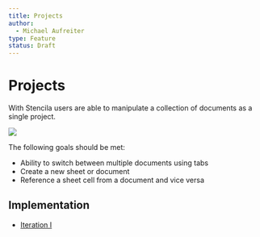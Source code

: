 ```yaml
---
title: Projects
author:
  - Michael Aufreiter
type: Feature
status: Draft
---
```


# Projects

With Stencila users are able to manipulate a collection of documents as a single project.

![](../../images/sheet-in-project.png)

The following goals should be met:

- Ability to switch between multiple documents using tabs
- Create a new sheet or document
- Reference a sheet cell from a document and vice versa

## Implementation

- [Iteration I](0006-projects-it1.md)
